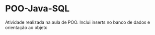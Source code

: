 # POO-Java-SQL
Atividade realizada na aula de POO. Inclui inserts no banco de dados e orientação ao objeto
